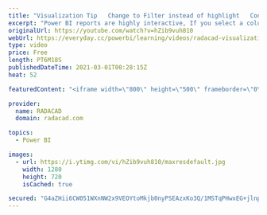 ```yaml
---
title: "Visualization Tip   Change to Filter instead of highlight   Control the Interaction in Power BI"
excerpt: "Power BI reports are highly interactive, If you select a column in a column chart other charts will be highlighted. Selecting a slicer value will filter all other visuals in the report. This interactivity can be controlled easily. Despite the fact that this feature has been released in early phases of"
originalUrl: https://youtube.com/watch?v=hZib9vuh810
webUrl: https://everyday.cc/powerbi/learning/videos/radacad-visualization-tip-change-to-filter-instead-of-highlight-control-the-interaction-in-power-bi/
type: video
price: Free
length: PT6M18S
publishedDateTime: 2021-03-01T00:28:15Z
heat: 52

featuredContent: "<iframe width=\"800\" height=\"500\" frameborder=\"0\" src=\"https://www.youtube.com/embed/hZib9vuh810\" allow=\"accelerometer; autoplay; encrypted-media; gyroscope; picture-in-picture\" allowfullscreen></iframe>"

provider:
  name: RADACAD
  domain: radacad.com

topics:
  - Power BI

images:
  - url: https://i.ytimg.com/vi/hZib9vuh810/maxresdefault.jpg
    width: 1280
    height: 720
    isCached: true

secured: "G4aZHii6CW051WXnNW2x9VEOYtoMkjb0nyPSEAzxKo3Q/1MSTqPHwxEG+jlnprOVVTeOxXpGoFcLEUsfr7/we2+LAle0OIKM6IX9rah63keZxN4MvPfR2iv8Bkb5V4+5AGvtLKf0byGkkmDYowESu5q7ALX8bjjKGDLeybPz/GOHJxAXBg/jWme/DqSPczyDwhYXJXrMAzMwLDqZ4iWTKXAiMee9Qm22yJ5hToGlLMy3sK20bB6gV5bT3391Ve+coCsZZ8L3Em1O+eUT+Tt0cIo4yiZPG515tr8pHyweIEnNL7KJyLz72zk1ueL9F29KxIHgOvIF5PQJbrRU1OU9i8gYxXaVoyjJnnnt9pzAbGkIjI5miqhr20eSnZS1cpDTBQRueiNxQx1+uGyw2PSCpKIzZDUf1QU9jZnk3OcCPa4=;3EOxeM7mQauxj1rbo3pP7w=="
---
```


